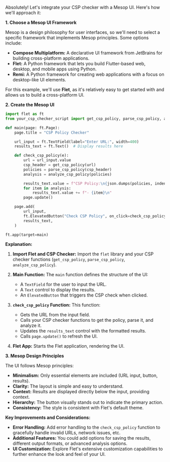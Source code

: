 Absolutely! Let's integrate your CSP checker with a Mesop UI. Here's how we'll approach it:

**1. Choose a Mesop UI Framework**

Mesop is a design philosophy for user interfaces, so we'll need to select a specific framework that implements Mesop principles. Some options include:

*   **Compose Multiplatform:** A declarative UI framework from JetBrains for building cross-platform applications.
*   **Flet:** A Python framework that lets you build Flutter-based web, desktop, and mobile apps using Python.
*   **Remi:** A Python framework for creating web applications with a focus on desktop-like UI elements.

For this example, we'll use **Flet**, as it's relatively easy to get started with and allows us to build a cross-platform UI.

**2. Create the Mesop UI**

```python
import flet as ft
from your_csp_checker_script import get_csp_policy, parse_csp_policy, analyze_csp_policy

def main(page: ft.Page):
    page.title = "CSP Policy Checker"

    url_input = ft.TextField(label="Enter URL:", width=400)
    results_text = ft.Text()  # Display results here

    def check_csp_policy(e):
        url = url_input.value
        csp_header = get_csp_policy(url)
        policies = parse_csp_policy(csp_header)
        analysis = analyze_csp_policy(policies)

        results_text.value = f"CSP Policy:\n{json.dumps(policies, indent=2)}\n\nAnalysis:\n"
        for item in analysis:
            results_text.value += f"- {item}\n"
        page.update()

    page.add(
        url_input,
        ft.ElevatedButton("Check CSP Policy", on_click=check_csp_policy),
        results_text,
    )

ft.app(target=main)
```

**Explanation:**

1.  **Import Flet and CSP Checker:** Import the `flet` library and your CSP checker functions (`get_csp_policy`, `parse_csp_policy`, `analyze_csp_policy`).

2.  **Main Function:** The `main` function defines the structure of the UI:
    *   A `TextField` for the user to input the URL.
    *   A `Text` control to display the results.
    *   An `ElevatedButton` that triggers the CSP check when clicked.

3.  **`check_csp_policy` Function:** This function:
    *   Gets the URL from the input field.
    *   Calls your CSP checker functions to get the policy, parse it, and analyze it.
    *   Updates the `results_text` control with the formatted results.
    *   Calls `page.update()` to refresh the UI.

4.  **Flet App:** Starts the Flet application, rendering the UI.

**3. Mesop Design Principles**

The UI follows Mesop principles:

*   **Minimalism:**  Only essential elements are included (URL input, button, results).
*   **Clarity:** The layout is simple and easy to understand.
*   **Context:** Results are displayed directly below the input, providing context.
*   **Hierarchy:** The button visually stands out to indicate the primary action.
*   **Consistency:** The style is consistent with Flet's default theme.

**Key Improvements and Considerations:**

*   **Error Handling:** Add error handling to the `check_csp_policy` function to gracefully handle invalid URLs, network issues, etc.
*   **Additional Features:** You could add options for saving the results, different output formats, or advanced analysis options.
*   **UI Customization:** Explore Flet's extensive customization capabilities to further enhance the look and feel of your UI.
